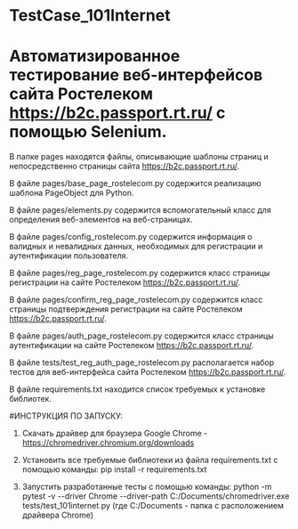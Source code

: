# TestCase_101Internet
# Автоматизированное тестирование веб-интерфейсов сайта Ростелеком https://b2c.passport.rt.ru/ с помощью Selenium.
В папке pages находятся файлы, описывающие шаблоны страниц и непосредственно страницы сайта https://b2c.passport.rt.ru/.

В файле pages/base_page_rostelecom.py содержится реализацию шаблона PageObject для Python.

В файле pages/elements.py содержится вспомогательный класс для определения веб-элементов на веб-страницах.

В файле pages/config_rostelecom.py содержится информация о валидных и невалидных данных, необходимых для регистрации и аутентификации пользователя.

В файле pages/reg_page_rostelecom.py содержится класс страницы регистрации на сайте Ростелеком https://b2c.passport.rt.ru/.

В файле pages/confirm_reg_page_rostelecom.py содержится класс страницы подтверждения регистрации на сайте Ростелеком https://b2c.passport.rt.ru/.

В файле pages/auth_page_rostelecom.py содержится класс страницы аутентификации на сайте Ростелеком https://b2c.passport.rt.ru/.

В файле tests/test_reg_auth_page_rostelecom.py располагается набор тестов для веб-интерфейса сайта Ростелеком https://b2c.passport.rt.ru/.

В файле requirements.txt находится список требуемых к установке библиотек.

#ИНСТРУКЦИЯ ПО ЗАПУСКУ:
1. Скачать драйвер для браузера Google Chrome - https://chromedriver.chromium.org/downloads

2. Установить все требуемые библиотеки из файла requirements.txt с помощью команды:
pip install -r requirements.txt

3. Запустить разработанные тесты с помощью команды:
python -m pytest -v --driver Chrome --driver-path C:/Documents/chromedriver.exe tests/test_101internet.py
(где C:/Documents - папка с расположением драйвера Chrome)
